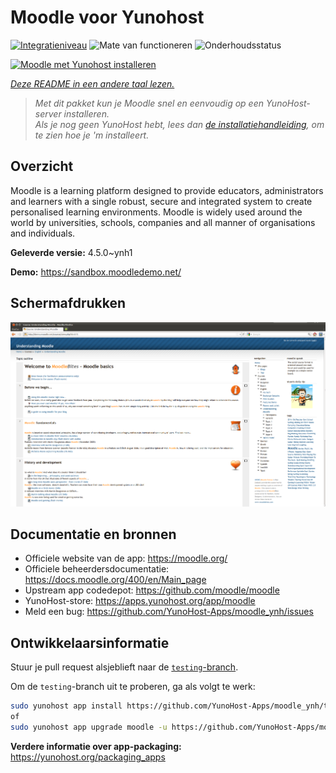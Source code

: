 <!--
NB: Deze README is automatisch gegenereerd door <https://github.com/YunoHost/apps/tree/master/tools/readme_generator>
Hij mag NIET handmatig aangepast worden.
-->

# Moodle voor Yunohost

[![Integratieniveau](https://apps.yunohost.org/badge/integration/moodle)](https://ci-apps.yunohost.org/ci/apps/moodle/)
![Mate van functioneren](https://apps.yunohost.org/badge/state/moodle)
![Onderhoudsstatus](https://apps.yunohost.org/badge/maintained/moodle)

[![Moodle met Yunohost installeren](https://install-app.yunohost.org/install-with-yunohost.svg)](https://install-app.yunohost.org/?app=moodle)

*[Deze README in een andere taal lezen.](./ALL_README.md)*

> *Met dit pakket kun je Moodle snel en eenvoudig op een YunoHost-server installeren.*  
> *Als je nog geen YunoHost hebt, lees dan [de installatiehandleiding](https://yunohost.org/install), om te zien hoe je 'm installeert.*

## Overzicht

Moodle is a learning platform designed to provide educators, administrators and learners with a single robust, secure and integrated system to create personalised learning environments. Moodle is widely used around the world by universities, schools, companies and all manner of organisations and individuals.


**Geleverde versie:** 4.5.0~ynh1

**Demo:** <https://sandbox.moodledemo.net/>

## Schermafdrukken

![Schermafdrukken van Moodle](./doc/screenshots/Moodle_2.0_on_Firefox_4.0.png)

## Documentatie en bronnen

- Officiele website van de app: <https://moodle.org/>
- Officiele beheerdersdocumentatie: <https://docs.moodle.org/400/en/Main_page>
- Upstream app codedepot: <https://github.com/moodle/moodle>
- YunoHost-store: <https://apps.yunohost.org/app/moodle>
- Meld een bug: <https://github.com/YunoHost-Apps/moodle_ynh/issues>

## Ontwikkelaarsinformatie

Stuur je pull request alsjeblieft naar de [`testing`-branch](https://github.com/YunoHost-Apps/moodle_ynh/tree/testing).

Om de `testing`-branch uit te proberen, ga als volgt te werk:

```bash
sudo yunohost app install https://github.com/YunoHost-Apps/moodle_ynh/tree/testing --debug
of
sudo yunohost app upgrade moodle -u https://github.com/YunoHost-Apps/moodle_ynh/tree/testing --debug
```

**Verdere informatie over app-packaging:** <https://yunohost.org/packaging_apps>
